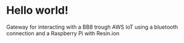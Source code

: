 # Hello world!

Gateway for interacting with a BB8 trough AWS IoT using a bluetooth connection and a Raspberry Pi with Resin.ion
